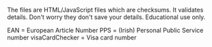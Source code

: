 The files are HTML/JavaScript files which are checksums. It validates details. Don't worry they don't save your details. Educational use only.

EAN = European Article Number
PPS = (Irish) Personal Public Service number
visaCardChecker = Visa card number

